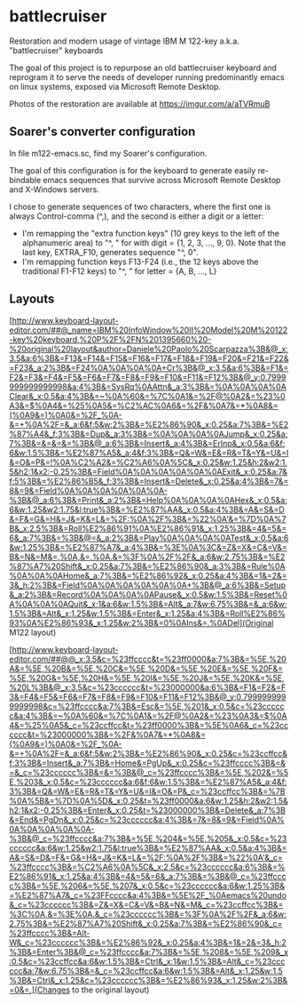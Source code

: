 # battlecruiser
Restoration and modern usage of vintage IBM M 122-key a.k.a. "battlecruiser" keyboards 

The goal of this project is to repurpose an old battlecruiser keyboard and reprogram it to serve the needs of developer running predominantly emacs on linux systems, exposed via Microsoft Remote Desktop.

Photos of the restoration are available at https://imgur.com/a/aTVRmuB



## Soarer's converter configuration

In file m122-emacs.sc, find my Soarer's configuration.

The goal of this configuration is for the keyboard to generate easily re-bindable emacs sequences that survive across Microsoft Remote Desktop and X-Windows servers.

I chose to generate sequences of two characters, where the first one is always Control-comma (^,), and the second is either a digit or a letter:

* I'm remapping the "extra function keys" (10 grey keys to the left of the alphanumeric area) to "^, <digit>" for with digit = {1, 2, 3, ..., 9, 0}.
  Note that the last key, EXTRA_F10, generates sequence "^, 0".
* I'm remapping function keys F13-F24 (i.e., the 12 keys above the traditional F1-F12 keys) to "^, <letter>" for letter = {A, B, ..., L}

## Layouts

[http://www.keyboard-layout-editor.com/##@_name=IBM%20InfoWindow%20II%20Model%20M%20122-key%20keyboard,%20P%2F%2FN%201395660%20-%20original%20layout&author=Daniele%20Paolo%20Scarpazza%3B&@_x:3.5&a:6%3B&=F13&=F14&=F15&=F16&=F17&=F18&=F19&=F20&=F21&=F22&=F23&_a:2%3B&=F24%0A%0A%0A%0A+Cr%3B&@_x:3.5&a:6%3B&=F1&=F2&=F3&=F4&=F5&=F6&=F7&=F8&=F9&=F10&=F11&=F12%3B&@_y:0.7999999999999998&a:4%3B&=SysRq%0AAttn&_a:3%3B&=%0A%0A%0A%0AClear&_x:0.5&a:4%3B&=~%0A%60&=%7C%0A1&=%2F@%0A2&=%23%0A3&=$%0A4&=%25%0A5&=%C2%AC%0A6&=%2F&%0A7&=*%0A8&=(%0A9&=)%0A0&=%2F_%0A-&=+%0A%2F=&_a:6&f:5&w:2%3B&=%E2%86%90&_x:0.25&a:7%3B&=%E2%87%A4&_f:3%3B&=Dup&_a:3%3B&=%0A%0A%0A%0AJump&_x:0.25&a:7%3B&=&=&=&=%3B&@_a:6%3B&=Insert&_a:4%3B&=ErInp&_x:0.5&a:6&f:6&w:1.5%3B&=%E2%87%A5&_a:4&f:3%3B&=Q&=W&=E&=R&=T&=Y&=U&=I&=O&=P&=!%0A%C2%A2&=%C2%A6%0A%5C&_x:0.25&w:1.25&h:2&w2:1.5&h2:1&x2:-0.25%3B&=Field%0A%0A%0A%0A%0A%0AExit&_x:0.25&a:7&f:5%3B&=%E2%86%B5&_f:3%3B&=Insert&=Delete&_x:0.25&a:4%3B&=7&=8&=9&=Field%0A%0A%0A%0A%0A%0A-%3B&@_a:6%3B&=Print&_a:2%3B&=Help%0A%0A%0A%0AHex&_x:0.5&a:6&w:1.25&w2:1.75&l:true%3B&=%E2%87%AA&_x:0.5&a:4%3B&=A&=S&=D&=F&=G&=H&=J&=K&=L&=%2F:%0A%2F%3B&=%22%0A'&=%7D%0A%7B&_x:2.5%3B&=Roll%E2%86%91%0A%E2%86%91&_x:1.25%3B&=4&=5&=6&_a:7%3B&=%3B&@=&_a:2%3B&=Play%0A%0A%0A%0ATest&_x:0.5&a:6&w:1.25%3B&=%E2%87%A7&_a:4%3B&=%3E%0A%3C&=Z&=X&=C&=V&=B&=N&=M&=,%0A,&=.%0A.&=%3F%0A%2F%2F&_a:6&w:2.75%3B&=%E2%87%A7%20Shift&_x:0.25&a:7%3B&=%E2%86%90&_a:3%3B&=Rule%0A%0A%0A%0AHome&_a:7%3B&=%E2%86%92&_x:0.25&a:4%3B&=1&=2&=3&_h:2%3B&=Field%0A%0A%0A%0A%0A%0A+%3B&@_a:6%3B&=Setup&_a:2%3B&=Record%0A%0A%0A%0APause&_x:0.5&w:1.5%3B&=Reset%0A%0A%0A%0AQuit&_x:1&a:6&w:1.5%3B&=Alt&_a:7&w:6.75%3B&=&_a:6&w:1.5%3B&=Alt&_x:1.25&w:1.5%3B&=Enter&_x:1.25&a:4%3B&=Roll%E2%86%93%0A%E2%86%93&_x:1.25&w:2%3B&=0%0AIns&=.%0ADel](Original M122 layout)
  
[http://www.keyboard-layout-editor.com/##@@_x:3.5&c=%23ffcccc&t=%23ff0000&a:7%3B&=%5E,%20A&=%5E,%20B&=%5E,%20C&=%5E,%20D&=%5E,%20E&=%5E,%20F&=%5E,%20G&=%5E,%20H&=%5E,%20I&=%5E,%20J&=%5E,%20K&=%5E,%20L%3B&@_x:3.5&c=%23cccccc&t=%23000000&a:6%3B&=F1&=F2&=F3&=F4&=F5&=F6&=F7&=F8&=F9&=F10&=F11&=F12%3B&@_y:0.7999999999999998&c=%23ffcccc&a:7%3B&=Esc&=%5E,%201&_x:0.5&c=%23cccccc&a:4%3B&=~%0A%60&=%7C%0A1&=%2F@%0A2&=%23%0A3&=$%0A4&=%25%0A5&_c=%23ccffcc&t=%23ff0000%3B&=%5E%0A6&_c=%23cccccc&t=%23000000%3B&=%2F&%0A7&=*%0A8&=(%0A9&=)%0A0&=%2F_%0A-&=+%0A%2F=&_a:6&f:5&w:2%3B&=%E2%86%90&_x:0.25&c=%23ccffcc&f:3%3B&=Insert&_a:7%3B&=Home&=PgUp&_x:0.25&c=%23ffcccc%3B&=&=&_c=%23cccccc%3B&=&=%3B&@_c=%23ffcccc%3B&=%5E,%202&=%5E,%203&_x:0.5&c=%23cccccc&a:6&f:6&w:1.5%3B&=%E2%87%A5&_a:4&f:3%3B&=Q&=W&=E&=R&=T&=Y&=U&=I&=O&=P&_c=%23ccffcc%3B&=%7B%0A%5B&=%7D%0A%5D&_x:0.25&t=%23ff0000&a:6&w:1.25&h:2&w2:1.5&h2:1&x2:-0.25%3B&=Enter&_x:0.25&t=%23000000%3B&=Delete&_a:7%3B&=End&=PgDn&_x:0.25&c=%23cccccc&a:4%3B&=7&=8&=9&=Field%0A%0A%0A%0A%0A%0A-%3B&@_c=%23ffcccc&a:7%3B&=%5E,%204&=%5E,%205&_x:0.5&c=%23cccccc&a:6&w:1.25&w2:1.75&l:true%3B&=%E2%87%AA&_x:0.5&a:4%3B&=A&=S&=D&=F&=G&=H&=J&=K&=L&=%2F:%0A%2F%3B&=%22%0A'&_c=%23ffcccc%3B&=%C2%A6%0A%5C&_x:2.5&c=%23cccccc&a:6%3B&=%E2%86%91&_x:1.25&a:4%3B&=4&=5&=6&_a:7%3B&=%3B&@_c=%23ffcccc%3B&=%5E,%206&=%5E,%207&_x:0.5&c=%23cccccc&a:6&w:1.25%3B&=%E2%87%A7&_c=%23FFcccc&a:4%3B&=%5E%2F_%0Aemacs%20undo&_c=%23cccccc%3B&=Z&=X&=C&=V&=B&=N&=M&_c=%23ccffcc%3B&=%3C%0A,&=%3E%0A.&_c=%23cccccc%3B&=%3F%0A%2F%2F&_a:6&w:2.75%3B&=%E2%87%A7%20Shift&_x:0.25&a:7%3B&=%E2%86%90&_c=%23ffcccc%3B&=Alt-W&_c=%23cccccc%3B&=%E2%86%92&_x:0.25&a:4%3B&=1&=2&=3&_h:2%3B&=Enter%3B&@_c=%23ffcccc&a:7%3B&=%5E,%208&=%5E,%209&_x:0.5&c=%23ccffcc&a:6&w:1.5%3B&=Ctrl&_x:1&w:1.5%3B&=Alt&_c=%23cccccc&a:7&w:6.75%3B&=&_c=%23ccffcc&a:6&w:1.5%3B&=Alt&_x:1.25&w:1.5%3B&=Ctrl&_x:1.25&c=%23cccccc%3B&=%E2%86%93&_x:1.25&w:2%3B&=0&=.](Changes to the original layout)
